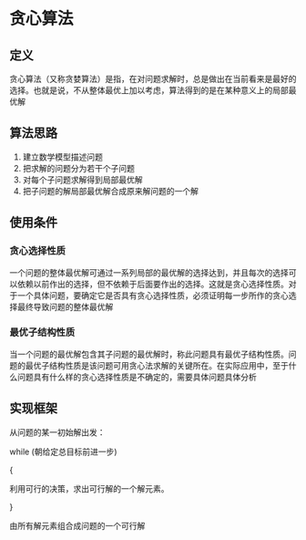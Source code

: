# 贪心算法

## 定义

贪心算法（又称贪婪算法）是指，在对问题求解时，总是做出在当前看来是最好的选择。也就是说，不从整体最优上加以考虑，算法得到的是在某种意义上的局部最优解

## 算法思路

1. 建立数学模型描述问题
2. 把求解的问题分为若干个子问题
3. 对每个子问题求解得到局部最优解
4. 把子问题的解局部最优解合成原来解问题的一个解

## 使用条件

### 贪心选择性质

一个问题的整体最优解可通过一系列局部的最优解的选择达到，并且每次的选择可以依赖以前作出的选择，但不依赖于后面要作出的选择。这就是贪心选择性质。对于一个具体问题，要确定它是否具有贪心选择性质，必须证明每一步所作的贪心选择最终导致问题的整体最优解

### 最优子结构性质

当一个问题的最优解包含其子问题的最优解时，称此问题具有最优子结构性质。问题的最优子结构性质是该问题可用贪心法求解的关键所在。在实际应用中，至于什么问题具有什么样的贪心选择性质是不确定的，需要具体问题具体分析

## 实现框架

从问题的某一初始解出发：

while (朝给定总目标前进一步)

{

利用可行的决策，求出可行解的一个解元素。

}

由所有解元素组合成问题的一个可行解